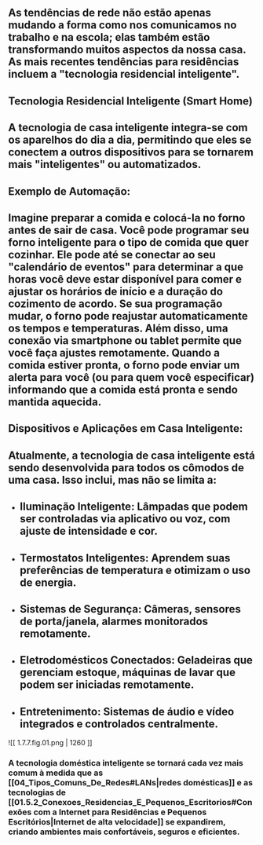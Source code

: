 ## As tendências de rede não estão apenas mudando a forma como nos comunicamos no trabalho e na escola; elas também estão transformando muitos aspectos da nossa casa. As mais recentes tendências para residências incluem a "tecnologia residencial inteligente".

## Tecnologia Residencial Inteligente (Smart Home)

## A **tecnologia de casa inteligente** integra-se com os aparelhos do dia a dia, permitindo que eles se conectem a outros dispositivos para se tornarem mais "inteligentes" ou automatizados.

## **Exemplo de Automação:**
## Imagine preparar a comida e colocá-la no forno antes de sair de casa. Você pode programar seu forno inteligente para o tipo de comida que quer cozinhar. Ele pode até se conectar ao seu "calendário de eventos" para determinar a que horas você deve estar disponível para comer e ajustar os horários de início e a duração do cozimento de acordo. Se sua programação mudar, o forno pode reajustar automaticamente os tempos e temperaturas. Além disso, uma conexão via smartphone ou tablet permite que você faça ajustes remotamente. Quando a comida estiver pronta, o forno pode enviar um alerta para você (ou para quem você especificar) informando que a comida está pronta e sendo mantida aquecida.

## Dispositivos e Aplicações em Casa Inteligente:

## Atualmente, a tecnologia de casa inteligente está sendo desenvolvida para todos os cômodos de uma casa. Isso inclui, mas não se limita a:
* ## **Iluminação Inteligente:** Lâmpadas que podem ser controladas via aplicativo ou voz, com ajuste de intensidade e cor.
* ## **Termostatos Inteligentes:** Aprendem suas preferências de temperatura e otimizam o uso de energia.
* ## **Sistemas de Segurança:** Câmeras, sensores de porta/janela, alarmes monitorados remotamente.
* ## **Eletrodomésticos Conectados:** Geladeiras que gerenciam estoque, máquinas de lavar que podem ser iniciadas remotamente.
* ## **Entretenimento:** Sistemas de áudio e vídeo integrados e controlados centralmente.

![[ 1.7.7.fig.01.png | 1260 ]]
### A tecnologia doméstica inteligente se tornará cada vez mais comum à medida que as [[04_Tipos_Comuns_De_Redes#LANs\|redes domésticas]] e as tecnologias de [[01.5.2_Conexoes_Residencias_E_Pequenos_Escritorios#Conexões com a Internet para Residências e Pequenos Escritórios\|Internet de alta velocidade]] se expandirem, criando ambientes mais confortáveis, seguros e eficientes.
